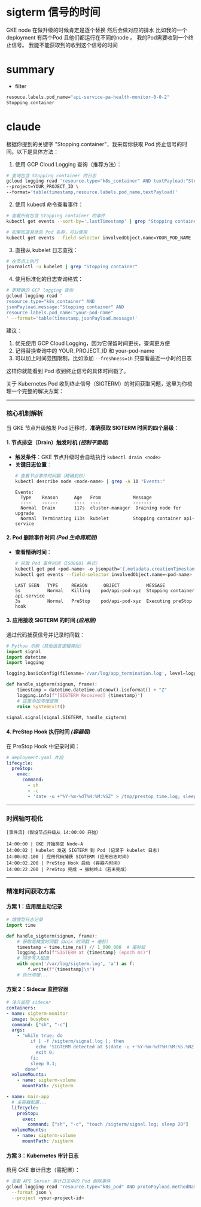 #  sigterm 信号的时间
GKE  node 在做升级的时候肯定是逐个替换 然后会做对应的排水 比如我的一个deployment 有两个Pod 且他们都运行在不同的node 。 我的Pod需要收到一个终止信号。 我能不能获取到的收到这个信号的时间

# summary 

- filter 
```bash
resouce.labels.pod_name="api-service-pa-health-monitor-0-0-2"
Stopping container 
```


# claude 

根据你提到的关键字 "Stopping container"，我来帮你获取 Pod 终止信号的时间。以下是具体方法：

1. 使用 GCP Cloud Logging 查询（推荐方法）：
```bash
# 查询包含 Stopping container 的日志
gcloud logging read 'resource.type="k8s_container" AND textPayload:"Stopping container"' \
--project=YOUR_PROJECT_ID \
--format='table(timestamp,resource.labels.pod_name,textPayload)'
```

2. 使用 kubectl 命令查看事件：
```bash
# 查看所有包含 Stopping container 的事件
kubectl get events --sort-by='.lastTimestamp' | grep "Stopping container"

# 如果知道具体的 Pod 名称，可以使用
kubectl get events --field-selector involvedObject.name=YOUR_POD_NAME --sort-by='.lastTimestamp'
```

3. 直接从 kubelet 日志查找：
```bash
# 在节点上执行
journalctl -u kubelet | grep "Stopping container"
```

4. 使用标准化的日志查询格式：
```bash
# 更精确的 GCP logging 查询
gcloud logging read '
resource.type="k8s_container" AND
jsonPayload.message:"Stopping container" AND
resource.labels.pod_name:"your-pod-name"
' --format='table(timestamp,jsonPayload.message)'
```

建议：
1. 优先使用 GCP Cloud Logging，因为它保留时间更长，查询更方便
2. 记得替换查询中的 YOUR_PROJECT_ID 和 your-pod-name
3. 可以加上时间范围限制，比如添加 `--freshness=1h` 只查看最近一小时的日志

这样你就能看到 Pod 收到终止信号的具体时间戳了。




关于 Kubernetes Pod 收到终止信号（SIGTERM）的时间获取问题，这里为你梳理一个完整的解决方案：

---

### 核心机制解析
当 GKE 节点升级触发 Pod 迁移时，**准确获取 SIGTERM 时间的四个层级**：

#### 1. **节点排空（Drain）触发时机** *(控制平面层)*
- **触发条件**：GKE 节点升级时会自动执行 `kubectl drain <node>`
- **关键日志位置**：
  ```bash
  # 查看节点事件时间戳（精确到秒）
  kubectl describe node <node-name> | grep -A 10 "Events:"
  ```
  ```log
  Events:
    Type    Reason      Age   From            Message
    ----    ------      ----  ----            -------
    Normal  Drain       117s  cluster-manager  Draining node for upgrade
    Normal  Terminating 113s  kubelet         Stopping container api-service
  ```

#### 2. **Pod 删除事件时间** *(Pod 生命周期层)*
- **查看精确时间**：
  ```bash
  # 获取 Pod 事件时间（ISO8601 格式）
  kubectl get pod <pod-name> -o jsonpath='{.metadata.creationTimestamp}' && \
  kubectl get events --field-selector involvedObject.name=<pod-name> --sort-by=.metadata.creationTimestamp
  ```
  ```log
  LAST SEEN   TYPE     REASON      OBJECT          MESSAGE
  5s          Normal   Killing    pod/api-pod-xyz  Stopping container api-service
  3s          Normal   PreStop    pod/api-pod-xyz  Executing preStop hook
  ```

#### 3. **应用接收 SIGTERM 的时间** *(应用层)*
通过代码捕获信号并记录时间戳：

```python
# Python 示例（其他语言逻辑类似）
import signal
import datetime
import logging

logging.basicConfig(filename='/var/log/app_termination.log', level=logging.INFO)

def handle_sigterm(signum, frame):
    timestamp = datetime.datetime.utcnow().isoformat() + "Z"
    logging.info(f"[SIGTERM Received] {timestamp}")
    # 这里添加清理逻辑
    raise SystemExit()

signal.signal(signal.SIGTERM, handle_sigterm)
```

#### 4. **PreStop Hook 执行时间** *(容器层)*
在 PreStop Hook 中记录时间：
```yaml
# deployment.yaml 片段
lifecycle:
  preStop:
    exec:
      command:
        - sh
        - -c
        - 'date -u +"%Y-%m-%dT%H:%M:%SZ" > /tmp/prestop_time.log; sleep 20'
```

---

### 时间轴可视化
```
[事件流]（假设节点升级从 14:00:00 开始）

14:00:00 | GKE 开始排空 Node-A
14:00:02 | kubelet 发送 SIGTERM 到 Pod (记录于 kubelet 日志)
14:00:02.100 | 应用代码捕获 SIGTERM (应用日志时间)
14:00:02.200 | PreStop Hook 启动 (容器内时间)
14:00:22.200 | PreStop 完成 → 强制终止（若未完成）
```

---

### 精准时间获取方案

#### 方案 1：应用层主动记录
```python
# 增强型日志记录
import time

def handle_sigterm(signum, frame):
    # 获取高精度时间戳（Unix 时间戳 + 毫秒）
    timestamp = time.time_ns() // 1_000_000  # 毫秒级
    logging.info(f"SIGTERM at {timestamp} (epoch ms)")
    # 同步写入磁盘
    with open('/var/log/sigterm.log', 'a') as f:
        f.write(f"{timestamp}\n")
    # 执行清理...
```

#### 方案 2：Sidecar 监控容器
```yaml
# 注入监控 sidecar
containers:
- name: sigterm-monitor
  image: busybox
  command: ["sh", "-c"]
  args:
    - "while true; do
         if [ -f /sigterm/signal.log ]; then
           echo 'SIGTERM detected at $(date -u +'%Y-%m-%dT%H:%M:%S.%NZ')' >> /var/log/sigterm.log;
           exit 0;
         fi;
         sleep 0.1;
       done"
  volumeMounts:
    - name: sigterm-volume
      mountPath: /sigterm

- name: main-app
  # 主容器配置...
  lifecycle:
    preStop:
      exec:
        command: ["sh", "-c", "touch /sigterm/signal.log; sleep 20"]
  volumeMounts:
    - name: sigterm-volume
      mountPath: /sigterm
```

#### 方案 3：Kubernetes 审计日志
启用 GKE 审计日志（需配置）：
```bash
# 查看 API Server 审计日志中的 Pod 删除事件
gcloud logging read 'resource.type="k8s_pod" AND protoPayload.methodName="delete"' \
  --format json \
  --project <your-project-id>
```